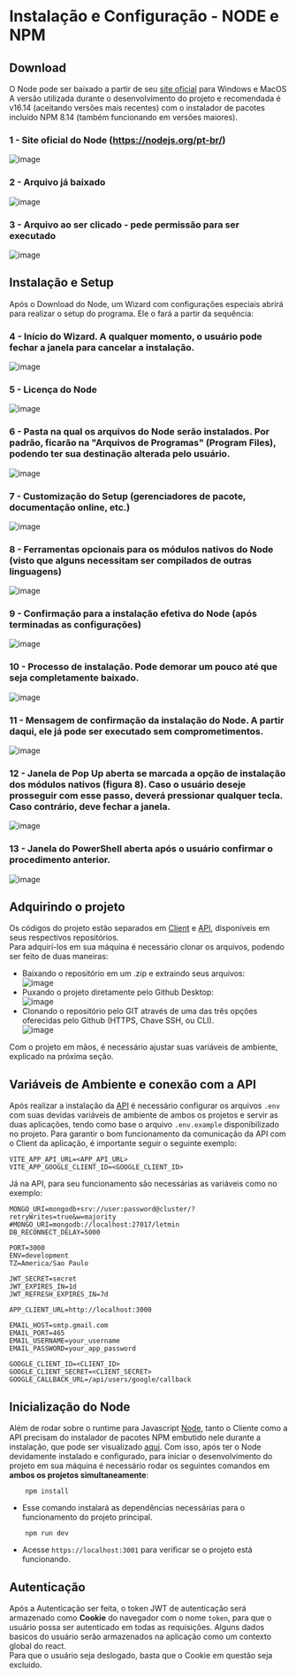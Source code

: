 # Instalação e Configuração - NODE e NPM

## Download
O Node pode ser baixado a partir de seu [site oficial](https://nodejs.org/pt-br/) para Windows e MacOS
A versão utilizada durante o desenvolvimento do projeto e recomendada é v16.14 (aceitando versões mais recentes) com o instalador de pacotes incluído NPM 8.14 (também funcionando em versões maiores).  

### 1 - Site oficial do Node (https://nodejs.org/pt-br/)  

![image](https://user-images.githubusercontent.com/70043907/195831753-a3011c28-7889-4300-b0cc-693e068c63fc.png)

### 2 - Arquivo já baixado  

![image](https://user-images.githubusercontent.com/70043907/195835329-00c863b0-195a-4176-ba4b-20767d95a993.png)

### 3 - Arquivo ao ser clicado - pede permissão para ser executado  

![image](https://user-images.githubusercontent.com/70043907/195835445-7e0dc80b-919e-4db4-ab20-5eb8ab077c5d.png)


## Instalação e Setup
Após o Download do Node, um Wizard com configurações especiais abrirá para realizar o setup do programa. Ele o fará a partir da sequência:  

### 4 - Início do Wizard. A qualquer momento, o usuário pode fechar a janela para cancelar a instalação.  

![image](https://user-images.githubusercontent.com/70043907/195832427-363be3ef-7fc1-476a-930d-7fdb2202a277.png)  

### 5 - Licença do Node  

![image](https://user-images.githubusercontent.com/70043907/195833371-0d78b28a-c09d-4ead-bded-d96d572390ed.png)    

### 6 - Pasta na qual os arquivos do Node serão instalados. Por padrão, ficarão na "Arquivos de Programas" (Program Files), podendo ter sua destinação alterada pelo usuário.  

![image](https://user-images.githubusercontent.com/70043907/195832751-91d26c9d-9963-497a-a842-4ada63f525a3.png)

### 7 - Customização do Setup (gerenciadores de pacote, documentação online, etc.)  

![image](https://user-images.githubusercontent.com/70043907/195832803-94761d28-cf28-4257-90c7-0fda2a0d7165.png)

### 8 - Ferramentas opcionais para os módulos nativos do Node (visto que alguns necessitam ser compilados de outras linguagens)  

![image](https://user-images.githubusercontent.com/70043907/195832860-4ca2312a-5276-4c0c-8a10-3bade66d49f8.png)  

### 9 - Confirmação para a instalação efetiva do Node (após terminadas as configurações)  

![image](https://user-images.githubusercontent.com/70043907/195832903-765d308f-875a-4d74-bece-65e6267bf8cc.png)

### 10 - Processo de instalação. Pode demorar um pouco até que seja completamente baixado.  

![image](https://user-images.githubusercontent.com/70043907/195832992-3ff4be13-b380-4746-b54c-77f8729f7a70.png)

### 11 - Mensagem de confirmação da instalação do Node. A partir daqui, ele já pode ser executado sem comprometimentos.  

![image](https://user-images.githubusercontent.com/70043907/195833050-99e2f17f-482d-4bf0-b775-09ddabd8702a.png)

### 12 - Janela de Pop Up aberta se marcada a opção de instalação dos módulos nativos (figura 8). Caso  o usuário deseje prosseguir com esse passo, deverá pressionar qualquer tecla. Caso contrário, deve fechar a janela.

![image](https://user-images.githubusercontent.com/70043907/195833117-f9b4c5ac-320f-46e4-93f3-c19dcb99f1d7.png)

### 13 - Janela do PowerShell aberta após o usuário confirmar o procedimento anterior.  

![image](https://user-images.githubusercontent.com/70043907/195833177-06fe7fd3-b9e8-4b88-b2c9-8b9c246385c6.png)  


## Adquirindo o projeto
Os códigos do projeto estão separados em [Client](https://github.com/LETMIN-Corp/letmin-client) e [API](https://github.com/LETMIN-Corp/letmin-api), disponíveis em seus respectivos repositórios.  
Para adquirí-los em sua máquina é necessário clonar os arquivos, podendo ser feito de duas maneiras:  
- Baixando o repositório em um .zip e extraindo seus arquivos:  
![image](https://user-images.githubusercontent.com/70043907/195992245-72c60926-7d57-46cc-bcca-1d423fdfba51.png)
- Puxando o projeto diretamente pelo Github Desktop:  
![image](https://user-images.githubusercontent.com/70043907/195993198-aa45d5d2-c934-4185-a5d9-d2ac94322301.png)  
- Clonando o repositório pelo GIT através de uma das três opções oferecidas pelo Github (HTTPS, Chave SSH, ou CLI).  
![image](https://user-images.githubusercontent.com/70043907/195992593-d5e50e55-25d0-4a3e-b1c7-eb79a2946990.png)  

Com o projeto em mãos, é necessário ajustar suas variáveis de ambiente, explicado na próxima seção.  



## Variáveis de Ambiente e conexão com a API

Após realizar a instalação da [API](https://github.com/LETMIN-Corp/letmin-api) é necessário configurar os arquivos `.env` com suas devidas variáveis de ambiente de ambos os projetos e servir as duas aplicações, tendo como base o arquivo `.env.example` disponibilizado no projeto.
Para garantir o bom funcionamento da comunicação da API com o Client da aplicação, é importante seguir o seguinte exemplo:

```
VITE_APP_API_URL=<APP_API_URL>
VITE_APP_GOOGLE_CLIENT_ID=<GOOGLE_CLIENT_ID>
```  

Já na API, para seu funcionamento são necessárias as variáveis como no exemplo:
```
MONGO_URI=mongodb+srv://user:password@cluster/?retryWrites=true&w=majority
#MONGO_URI=mongodb://localhost:27017/letmin
DB_RECONNECT_DELAY=5000

PORT=3000
ENV=development
TZ=America/Sao Paulo

JWT_SECRET=secret
JWT_EXPIRES_IN=1d
JWT_REFRESH_EXPIRES_IN=7d

APP_CLIENT_URL=http://localhost:3000

EMAIL_HOST=smtp.gmail.com
EMAIL_PORT=465
EMAIL_USERNAME=your_username
EMAIL_PASSWORD=your_app_password

GOOGLE_CLIENT_ID=<CLIENT_ID>
GOOGLE_CLIENT_SECRET=<CLIENT_SECRET>
GOOGLE_CALLBACK_URL=/api/users/google/callback
```


## Inicialização do Node
Além de rodar sobre o runtime para Javascript [Node](https://nodejs.org/pt-br/), tanto o Cliente como a API precisam do instalador de pacotes NPM embutido nele durante a instalação, que pode ser visualizado [aqui](resources/how-to-install.md). Com isso, após ter o Node devidamente instalado e configurado, para iniciar o desenvolvimento do projeto em sua máquina é necessário rodar os seguintes comandos em __ambos os projetos simultaneamente__:

```
    npm install
```

- Esse comando instalará as dependências necessárias para o funcionamento do projeto principal.

```
    npm run dev
```

- Acesse `https://localhost:3001` para verificar se o projeto está funcionando.  




## Autenticação

Após a Autenticação ser feita, o token JWT de autenticação será armazenado como __Cookie__ do navegador com o nome `token`, para que o usuário possa ser autenticado em todas as requisições.
Alguns dados basicos do usuário serão armazenados na aplicação como um contexto global do react.  
Para que o usuário seja deslogado, basta que o Cookie em questão seja excluido.
